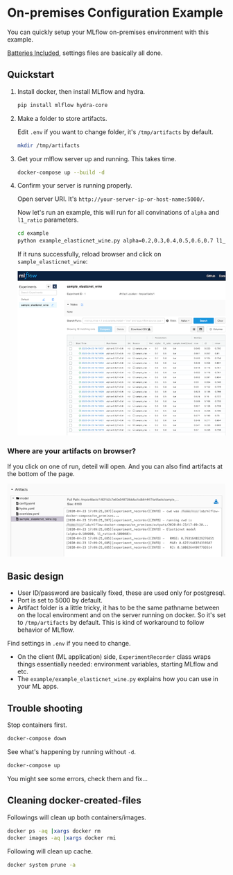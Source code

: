 # On-premises Configuration Example

You can quickly setup your MLflow on-premises environment with this example.

 [Batteries Included](https://www.python.org/dev/peps/pep-0206/#batteries-included-philosophy), settings files are basically all done.

## Quickstart

1. Install docker, then install MLflow and hydra.

    ```sh
    pip install mlflow hydra-core
    ```

2. Make a folder to store artifacts.

    Edit `.env` if you want to change folder, it's `/tmp/artifacts` by default.

    ```sh
    mkdir /tmp/artifacts
    ```

3. Get your mlflow server up and running. This takes time.

    ```sh
    docker-compose up --build -d
    ```

4. Confirm your server is running properly.

    Open server URI. It's `http://your-server-ip-or-host-name:5000/`.

    Now let's run an example, this will run for all convinations of `alpha` and `l1_ratio` parameters.

    ```sh
    cd example
    python example_elasticnet_wine.py alpha=0.2,0.3,0.4,0.5,0.6,0.7 l1_ratio=0.4,0.5,0.6 -m
    ```

    If it runs successfully, reload browser and click on `sample_elasticnet_wine`:

    ![result image](images/on_pre_1.png)

### Where are your artifacts on browser?

If you click on one of run, deteil will open. And you can also find artifacts at the bottom of the page.

![result image](images/on_pre_2.png)

## Basic design

- User ID/password are basically fixed, these are used only for postgresql.
- Port is set to 5000 by default.
- Artifact folder is a little tricky, it has to be the same pathname between on the local environment and on the server running on docker. So it's set to `/tmp/artifacts` by default. This is kind of workaround to follow behavior of MLflow.

Find settings in `.env` if you need to change.

- On the client (ML application) side, `ExperimentRecorder` class wraps things essentially needed: environment variables, starting MLflow and etc.
- The `example/example_elasticnet_wine.py` explains how you can use in your ML apps.

## Trouble shooting

Stop containers first.

```sh
docker-compose down
```

See what's happening by running without `-d`.

```sh
docker-compose up
```

You might see some errors, check them and fix...

## Cleaning docker-created-files

Followings will clean up both containers/images.

```sh
docker ps -aq |xargs docker rm
docker images -aq |xargs docker rmi
```

Following will clean up cache.

```sh
docker system prune -a
```
